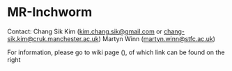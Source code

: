 MR-Inchworm
===========

Contact: Chang Sik Kim (kim.chang.sik@gmail.com or chang-sik.kim@cruk.manchester.ac.uk)
         Martyn Winn (martyn.winn@stfc.ac.uk)

For information, please go to wiki page (), of which link can be found on the right
